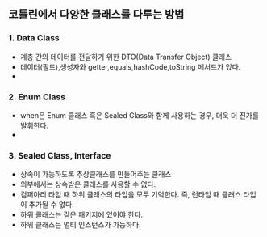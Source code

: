## 코틀린에서 다양한 클래스를 다루는 방법

### 1. Data Class
- 계층 간의 데이터를 전달하기 위한 DTO(Data Transfer Object) 클래스
- 데이터(필드),생성자와 getter,equals,hashCode,toString 메서드가 있다.
- 

### 2. Enum Class
- when은 Enum 클래스 혹은 Sealed Class와 함께 사용하는 경우, 더욱 더 진가를 발휘한다.
- 

### 3. Sealed Class, Interface
- 상속이 가능하도록 추상클래스를 만들어주는 클래스
- 외부에서는 상속받은 클래스를 사용할 수 없다.
- 컴퍼아리 타임 때 하위 클래스의 타입을 모두 기억한다. 즉, 런타임 때 클래스 타입이 추가될 수 없다.
- 하위 클래스는 같은 패키지에 있어야 한다.
- 하위 클래스는 멀티 인스턴스가 가능하다.

